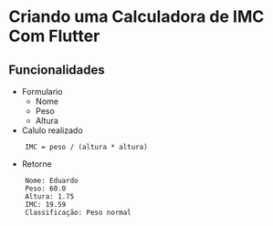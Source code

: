 # Criando uma Calculadora de IMC Com Flutter

## Funcionalidades
- Formulario
    - Nome
    - Peso
    - Altura
- Calulo realizado
``````
    IMC = peso / (altura * altura)
``````
- Retorne
``````
    Nome: Eduardo
    Peso: 60.0
    Altura: 1.75
    IMC: 19.59
    Classificação: Peso normal
``````